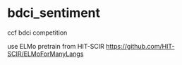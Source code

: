 # bdci_sentiment
ccf bdci competition

use ELMo pretrain from HIT-SCIR
https://github.com/HIT-SCIR/ELMoForManyLangs

